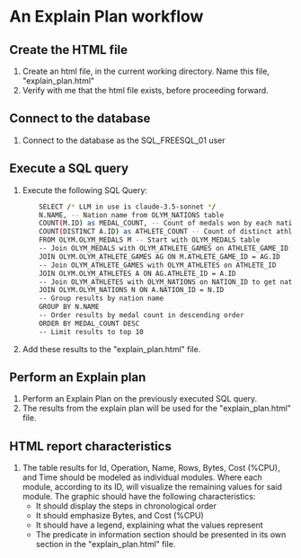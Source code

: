 # An Explain Plan workflow 

## Create the HTML file

1. Create an html file, in the current working directory. Name this file, "explain_plan.html" 
2. Verify with me that the html file exists, before proceeding forward.

## Connect to the database 

1. Connect to the database as the SQL_FREESQL_01 user

## Execute a SQL query 

1. Execute the following SQL Query:

    ```sh
        SELECT /* LLM in use is claude-3.5-sonnet */
        N.NAME, -- Nation name from OLYM_NATIONS table
        COUNT(M.ID) as MEDAL_COUNT, -- Count of medals won by each nation
        COUNT(DISTINCT A.ID) as ATHLETE_COUNT -- Count of distinct athletes from each nation
        FROM OLYM.OLYM_MEDALS M -- Start with OLYM_MEDALS table
        -- Join OLYM_MEDALS with OLYM_ATHLETE_GAMES on ATHLETE_GAME_ID
        JOIN OLYM.OLYM_ATHLETE_GAMES AG ON M.ATHLETE_GAME_ID = AG.ID
        -- Join OLYM_ATHLETE_GAMES with OLYM_ATHLETES on ATHLETE_ID
        JOIN OLYM.OLYM_ATHLETES A ON AG.ATHLETE_ID = A.ID
        -- Join OLYM_ATHLETES with OLYM_NATIONS on NATION_ID to get nation name
        JOIN OLYM.OLYM_NATIONS N ON A.NATION_ID = N.ID
        -- Group results by nation name
        GROUP BY N.NAME
        -- Order results by medal count in descending order
        ORDER BY MEDAL_COUNT DESC
        -- Limit results to top 10
    ```

2. Add these results to the "explain_plan.html" file.

## Perform an Explain plan 

1. Perform an Explain Plan on the previously executed SQL query.
2. The results from the explain plan will be used for the "explain_plan.html" file. 

## HTML report characteristics

1. The table results for Id, Operation, Name, Rows, Bytes, Cost (%CPU), and Time should be modeled as individual modules. Where each module, according to its ID, will visualize the remaining values for said module. 
  The graphic should have the following characteristics:
    - It should display the steps in chronological order
    - It should emphasize Bytes, and Cost (%CPU)
    - It should have a legend, explaining what the values represent
    - The predicate in information section should be presented in its own section in the "explain_plan.html" file.


